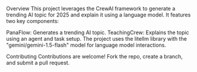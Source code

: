 Overview
This project leverages the CrewAI framework to generate a trending AI topic for 2025 and explain it using a language model. It features two key components:

PanaFlow: Generates a trending AI topic.
TeachingCrew: Explains the topic using an agent and task setup.
The project uses the litellm library with the "gemini/gemini-1.5-flash" model for language model interactions.


Contributing
Contributions are welcome! Fork the repo, create a branch, and submit a pull request.

